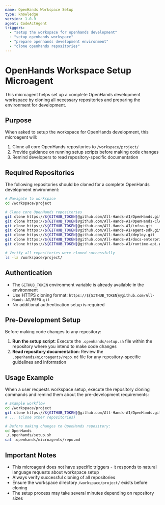 ```yaml
---
name: OpenHands Workspace Setup
type: knowledge
version: 1.0.0
agent: CodeActAgent
triggers:
  - "setup the workspace for openhands development"
  - "setup openhands workspace"
  - "prepare openhands development environment"
  - "clone openhands repositories"
---
```


# OpenHands Workspace Setup Microagent

This microagent helps set up a complete OpenHands development workspace by cloning all necessary repositories and preparing the environment for development.

## Purpose

When asked to setup the workspace for OpenHands development, this microagent will:

1. Clone all core OpenHands repositories to `/workspace/project/`
2. Provide guidance on running setup scripts before making code changes
3. Remind developers to read repository-specific documentation

## Required Repositories

The following repositories should be cloned for a complete OpenHands development environment:

```bash
# Navigate to workspace
cd /workspace/project

# Clone core OpenHands repositories
git clone https://${GITHUB_TOKEN}@github.com/All-Hands-AI/OpenHands.git
git clone https://${GITHUB_TOKEN}@github.com/All-Hands-AI/OpenHands-Cloud.git
git clone https://${GITHUB_TOKEN}@github.com/All-Hands-AI/infra.git
git clone https://${GITHUB_TOKEN}@github.com/All-Hands-AI/agent-sdk.git
git clone https://${GITHUB_TOKEN}@github.com/All-Hands-AI/deploy.git
git clone https://${GITHUB_TOKEN}@github.com/All-Hands-AI/docs-enterprise.git
git clone https://${GITHUB_TOKEN}@github.com/All-Hands-AI/runtime-api.git

# Verify all repositories were cloned successfully
ls -la /workspace/project/
```

## Authentication

- The `GITHUB_TOKEN` environment variable is already available in the environment
- Use HTTPS cloning format: `https://${GITHUB_TOKEN}@github.com/All-Hands-AI/REPO.git`
- No additional authentication setup is required

## Pre-Development Setup

Before making code changes to any repository:

1. **Run the setup script**: Execute the `.openhands/setup.sh` file within the repository where you intend to make code changes
2. **Read repository documentation**: Review the `.openhands/microagents/repo.md` file for any repository-specific guidelines and information

## Usage Example

When a user requests workspace setup, execute the repository cloning commands and remind them about the pre-development requirements:

```bash
# Example workflow
cd /workspace/project
git clone https://${GITHUB_TOKEN}@github.com/All-Hands-AI/OpenHands.git
# ... (clone other repositories)

# Before making changes to OpenHands repository:
cd OpenHands
./.openhands/setup.sh
cat .openhands/microagents/repo.md
```

## Important Notes

- This microagent does not have specific triggers - it responds to natural language requests about workspace setup
- Always verify successful cloning of all repositories
- Ensure the workspace directory `/workspace/project/` exists before cloning
- The setup process may take several minutes depending on repository sizes